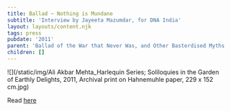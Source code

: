 ```yaml
---
title: Ballad ~ Nothing is Mundane
subtitle: 'Interview by Jayeeta Mazumdar, for DNA India'
layout: layouts/content.njk
tags: press
pubdate: '2011'
parent: 'Ballad of the War that Never Was, and Other Basterdised Myths'
children: []
---
```

![](/static/img/Ali Akbar Mehta_Harlequin Series; Soliloquies in the Garden of Earthly Delights, 2011, Archival print on Hahnemuhle paper, 229 x 152 cm.jpg)

Read [here](https://www.dnaindia.com/lifestyle/report-nothing-is-mundane-artist-ali-akbar-mehta-1589362?fbclid=IwAR1Vm3gz-7aevExVTjPriba0w0AcKOKInMnAhabUAx2hCz37oU3w1_ydMno)
